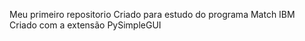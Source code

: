 Meu primeiro repositorio 
Criado para estudo do programa Match IBM
Criado com a extensão PySimpleGUI 
